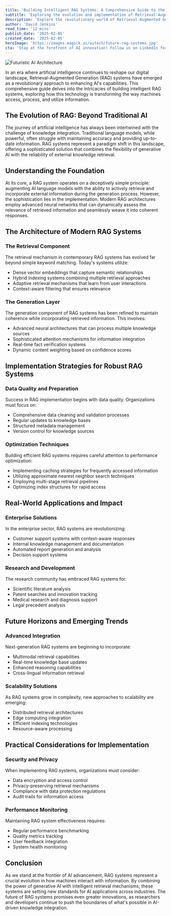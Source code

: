 ```yaml
---
title: 'Building Intelligent RAG Systems: A Comprehensive Guide to the Future of AI Knowledge Integration'
subtitle: 'Exploring the evolution and implementation of Retrieval-Augmented Generation in modern AI'
description: 'Explore the revolutionary world of Retrieval-Augmented Generation (RAG) systems and their impact on modern AI. This comprehensive guide covers everything from architectural fundamentals to practical implementation strategies, revealing how RAG systems are transforming the way machines process and utilize information across industries.'
author: 'David Jenkins'
read_time: '12 mins'
publish_date: '2025-02-05'
created_date: '2025-02-05'
heroImage: 'https://images.magick.ai/aitech/future-rag-systems.jpg'
cta: 'Stay at the forefront of AI innovation! Follow us on LinkedIn for regular updates on RAG systems, AI developments, and cutting-edge technology insights that are reshaping the future of information processing.'
---
```


![Futuristic AI Architecture](https://i.magick.ai/PIXE/1738740745709_magick_img.webp)

In an era where artificial intelligence continues to reshape our digital landscape, Retrieval-Augmented Generation (RAG) systems have emerged as a revolutionary approach to enhancing AI's capabilities. This comprehensive guide delves into the intricacies of building intelligent RAG systems, exploring how this technology is transforming the way machines access, process, and utilize information.

## The Evolution of RAG: Beyond Traditional AI

The journey of artificial intelligence has always been intertwined with the challenge of knowledge integration. Traditional language models, while powerful, often struggle with maintaining accuracy and providing up-to-date information. RAG systems represent a paradigm shift in this landscape, offering a sophisticated solution that combines the flexibility of generative AI with the reliability of external knowledge retrieval.

## Understanding the Foundation

At its core, a RAG system operates on a deceptively simple principle: augmenting AI language models with the ability to actively retrieve and incorporate external information during the generation process. However, the sophistication lies in the implementation. Modern RAG architectures employ advanced neural networks that can dynamically assess the relevance of retrieved information and seamlessly weave it into coherent responses.

## The Architecture of Modern RAG Systems

### The Retrieval Component

The retrieval mechanism in contemporary RAG systems has evolved far beyond simple keyword matching. Today's systems utilize:

- Dense vector embeddings that capture semantic relationships
- Hybrid indexing systems combining multiple retrieval approaches
- Adaptive retrieval mechanisms that learn from user interactions
- Context-aware filtering that ensures relevance

### The Generation Layer

The generation component of RAG systems has been refined to maintain coherence while incorporating retrieved information. This involves:

- Advanced neural architectures that can process multiple knowledge sources
- Sophisticated attention mechanisms for information integration
- Real-time fact verification systems
- Dynamic content weighting based on confidence scores

## Implementation Strategies for Robust RAG Systems

### Data Quality and Preparation

Success in RAG implementation begins with data quality. Organizations must focus on:

- Comprehensive data cleaning and validation processes
- Regular updates to knowledge bases
- Structured metadata management
- Version control for knowledge sources

### Optimization Techniques

Building efficient RAG systems requires careful attention to performance optimization:

- Implementing caching strategies for frequently accessed information
- Utilizing approximate nearest neighbor search techniques
- Employing multi-stage retrieval pipelines
- Optimizing index structures for rapid access

## Real-World Applications and Impact

### Enterprise Solutions

In the enterprise sector, RAG systems are revolutionizing:

- Customer support systems with context-aware responses
- Internal knowledge management and documentation
- Automated report generation and analysis
- Decision support systems

### Research and Development

The research community has embraced RAG systems for:

- Scientific literature analysis
- Patent searches and innovation tracking
- Medical research and diagnosis support
- Legal precedent analysis

## Future Horizons and Emerging Trends

### Advanced Integration

Next-generation RAG systems are beginning to incorporate:

- Multimodal retrieval capabilities
- Real-time knowledge base updates
- Enhanced reasoning capabilities
- Cross-lingual information retrieval

### Scalability Solutions

As RAG systems grow in complexity, new approaches to scalability are emerging:

- Distributed retrieval architectures
- Edge computing integration
- Efficient indexing technologies
- Resource-aware processing

## Practical Considerations for Implementation

### Security and Privacy

When implementing RAG systems, organizations must consider:

- Data encryption and access control
- Privacy-preserving retrieval mechanisms
- Compliance with data protection regulations
- Audit trails for information access

### Performance Monitoring

Maintaining RAG system effectiveness requires:

- Regular performance benchmarking
- Quality metrics tracking
- User feedback integration
- System health monitoring

## Conclusion

As we stand at the frontier of AI advancement, RAG systems represent a crucial evolution in how machines interact with information. By combining the power of generative AI with intelligent retrieval mechanisms, these systems are setting new standards for AI applications across industries. The future of RAG systems promises even greater innovations, as researchers and developers continue to push the boundaries of what's possible in AI-driven knowledge integration.